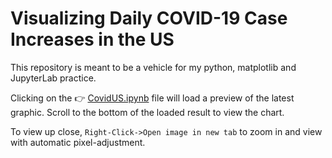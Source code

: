 # Visualizing Daily COVID-19 Case Increases in the US

This repository is meant to be a vehicle for my python, matplotlib and JupyterLab practice.

Clicking on the :point_right: [CovidUS.ipynb](https://github.com/mura94/covid_tracking_us/blob/master/CovidUS.ipynb) file will load a preview of the latest graphic. Scroll to the bottom of the loaded result to view the chart.

To view up close, `Right-Click->Open image in new tab` to zoom in and view with automatic pixel-adjustment.
